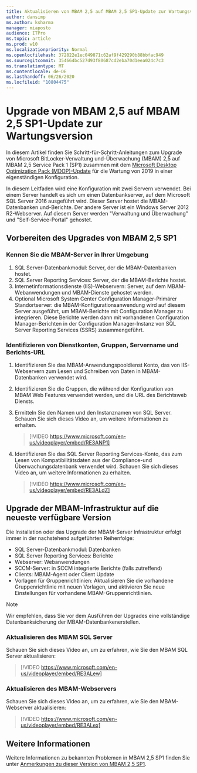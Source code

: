 ```yaml
---
title: Aktualisieren von MBAM 2,5 auf MBAM 2,5 SP1-Update zur Wartungsversion
author: dansimp
ms.author: ksharma
manager: miaposto
audience: ITPro
ms.topic: article
ms.prod: w10
ms.localizationpriority: Normal
ms.openlocfilehash: 372822e1ec049871c62af9f429290b88bbfac949
ms.sourcegitcommit: 354664bc527d93f80687cd2eba70d1eea024c7c3
ms.translationtype: MT
ms.contentlocale: de-DE
ms.lasthandoff: 06/26/2020
ms.locfileid: "10804475"
---
```

# Upgrade von MBAM 2,5 auf MBAM 2,5 SP1-Update zur Wartungsversion

In diesem Artikel finden Sie Schritt-für-Schritt-Anleitungen zum Upgrade von Microsoft BitLocker-Verwaltung und-Überwachung (MBAM) 2,5 auf MBAM 2,5 Service Pack 1 (SP1) zusammen mit dem [Microsoft Desktop Optimization Pack (MDOP)-Update](https://support.microsoft.com/help/4505175/may-2019-servicing-release-for-microsoft-desktop-optimization-pack) für die Wartung von 2019 in einer eigenständigen Konfiguration.

In diesem Leitfaden wird eine Konfiguration mit zwei Servern verwendet. Bei einem Server handelt es sich um einen Datenbankserver, auf dem Microsoft SQL Server 2016 ausgeführt wird. Dieser Server hostet die MBAM-Datenbanken und-Berichte. Der andere Server ist ein Windows Server 2012 R2-Webserver. Auf diesem Server werden "Verwaltung und Überwachung" und "Self-Service-Portal" gehostet.

## Vorbereiten des Upgrades von MBAM 2,5 SP1

### Kennen Sie die MBAM-Server in Ihrer Umgebung

1. SQL Server-Datenbankmodul: Server, der die MBAM-Datenbanken hostet.
2. SQL Server Reporting Services: Server, der die MBAM-Berichte hostet.
3. Internetinformationsdienste (IIS)-Webservern: Server, auf dem MBAM-Webanwendungen und MBAM-Dienste gehostet werden.
4. Optional Microsoft System Center Configuration Manager-Primärer Standortserver: die MBAM-Konfigurationsanwendung wird auf diesem Server ausgeführt, um MBAM-Berichte mit Configuration Manager zu integrieren. Diese Berichte werden dann mit vorhandenen Configuration Manager-Berichten in der Configuration Manager-Instanz von SQL Server Reporting Services (SSRS) zusammengeführt.

### Identifizieren von Dienstkonten, Gruppen, Servername und Berichts-URL

1. Identifizieren Sie das MBAM-Anwendungspooldienst Konto, das von IIS-Webservern zum Lesen und Schreiben von Daten in MBAM-Datenbanken verwendet wird.
2. Identifizieren Sie die Gruppen, die während der Konfiguration von MBAM Web Features verwendet werden, und die URL des Berichtsweb Diensts.
3. Ermitteln Sie den Namen und den Instanznamen von SQL Server. Schauen Sie sich dieses Video an, um weitere Informationen zu erhalten.

    > [!VIDEO https://www.microsoft.com/en-us/videoplayer/embed/RE3ANP1]

4. Identifizieren Sie das SQL Server Reporting Services-Konto, das zum Lesen von Kompatibilitätsdaten aus der Compliance-und Überwachungsdatenbank verwendet wird. Schauen Sie sich dieses Video an, um weitere Informationen zu erhalten.

    > [!VIDEO https://www.microsoft.com/en-us/videoplayer/embed/RE3ALdZ]

## Upgrade der MBAM-Infrastruktur auf die neueste verfügbare Version

Die Installation oder das Upgrade der MBAM-Server Infrastruktur erfolgt immer in der nachstehend aufgeführten Reihenfolge:

- SQL Server-Datenbankmodul: Datenbanken
- SQL Server Reporting Services: Berichte
- Webserver: Webanwendungen
- SCCM-Server: in SCCM integrierte Berichte (falls zutreffend)
- Clients: MBAM-Agent oder Client Update
- Vorlagen für Gruppenrichtlinien: Aktualisieren Sie die vorhandene Gruppenrichtlinie mit neuen Vorlagen, und aktivieren Sie neue Einstellungen für vorhandene MBAM-Gruppenrichtlinien.

> [!NOTE]
> Wir empfehlen, dass Sie vor dem Ausführen der Upgrades eine vollständige Datenbanksicherung der MBAM-Datenbankenerstellen.

### Aktualisieren des MBAM SQL Server

Schauen Sie sich dieses Video an, um zu erfahren, wie Sie den MBAM SQL Server aktualisieren:

   > [!VIDEO https://www.microsoft.com/en-us/videoplayer/embed/RE3ALew]

### Aktualisieren des MBAM-Webservers

Schauen Sie sich dieses Video an, um zu erfahren, wie Sie den MBAM-Webserver aktualisieren:

   > [!VIDEO https://www.microsoft.com/en-us/videoplayer/embed/RE3ALex]

## Weitere Informationen

Weitere Informationen zu bekannten Problemen in MBAM 2,5 SP1 finden Sie unter [Anmerkungen zu dieser Version von MBAM 2,5 SP1](https://docs.microsoft.com/microsoft-desktop-optimization-pack/mbam-v25/release-notes-for-mbam-25-sp1).
